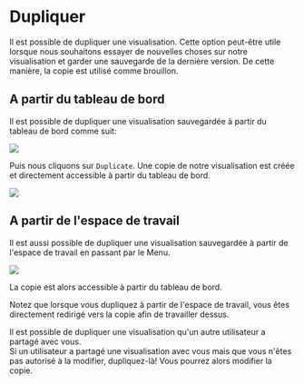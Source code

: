 # Dupliquer

Il est possible de dupliquer une visualisation. Cette option peut-être utile lorsque nous souhaitons essayer de nouvelles choses sur notre visualisation et garder une sauvegarde de la dernière version. De cette manière, la copie est utilisé comme brouillon.

## A partir du tableau de bord

Il est possible de dupliquer une visualisation sauvegardée à partir du tableau de bord comme suit:

![](https://github.com/Linkurious/linkurious-enterprise-manual/raw/master/en/manage/F_D.png)


Puis nous cliquons sur  ```Duplicate```. Une copie de notre visualisation est créée et directement accessible à partir du tableau de bord. 

![](https://github.com/Linkurious/linkurious-enterprise-manual/raw/master/en/manage/Duplicated.png)

## A partir de l'espace de travail

Il est aussi possible de dupliquer une visualisation sauvegardée à partir de l'espace de travail en passant par le Menu.

![](https://github.com/Linkurious/linkurious-enterprise-manual/raw/master/en/manage/F_W.png)

La copie est alors accessible à partir du tableau de bord.

Notez que lorsque vous dupliquez à partir de l'espace de travail, vous êtes directement redirigé vers la copie afin de travailler dessus.

<div class="alert alert-info">
    Il est possible de dupliquer une visualisation qu'un autre utilisateur a partagé avec vous.
    </div>

<div class="alert alert-info">
    Si un utilisateur a partagé une visualisation avec vous mais que vous n'êtes pas autorisé à la modifier, dupliquez-là! Vous pourrez alors modifier la copie.
</div>

